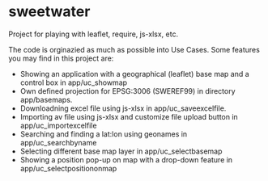 # sweetwater
Project for playing with leaflet, require, js-xlsx, etc.

The code is orginazied as much as possible into Use Cases.
Some features you may find in this project are:
* Showing an application with a geographical (leaflet) base map and a control box in app/uc_showmap
* Own defined projection for EPSG:3006 (SWEREF99) in directory app/basemaps.
* Downloadning excel file using js-xlsx in app/uc_saveexcelfile.
* Importing av file using js-xlsx and customize file upload button in app/uc_importexcelfile
* Searching and finding a lat:lon using geonames in app/uc_searchbyname
* Selecting different base map layer in app/uc_selectbasemap
* Showing a position pop-up on map with a drop-down feature in app/uc_selectpositiononmap
